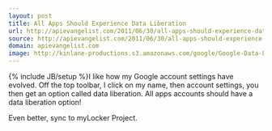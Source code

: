 ```yaml
---
layout: post
title: All Apps Should Experience Data Liberation
url: http://apievangelist.com/2011/06/30/all-apps-should-experience-data-liberation/
source: http://apievangelist.com/2011/06/30/all-apps-should-experience-data-liberation/
domain: apievangelist.com
image: http://kinlane-productions.s3.amazonaws.com/google/Google-Data-Liberation.png
---
```

{% include JB/setup %}I like how my Google account settings have evolved. Off the top toolbar, I click on my name, then account settings, you then get an option called data liberation.  All apps accounts should have a data liberation option!

Even better, sync to myLocker Project.